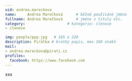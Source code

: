```yaml
---
uid: andrea.mareckova
name:     Andrea Marečková  	# běžně používáné jméno
fullname: Andrea Marečková  	# jméno s tituly etc.
category:                   # kategorie: clenove
- clenove

img: people/ppp.jpg   # 165 x 220
description: Pirátka # kratký popis, max 160 znaků
mail:
- andrea.mareckova@pirati.cz
profiles:
  facebook: https://www.facebook.com
---
```


xxx
